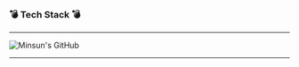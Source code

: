 ### 💣 Tech Stack 💣

---


![Minsun's GitHub](https://github-readme-stats.vercel.app/api?username=Minsun91&show_icons=true&theme=radical)


---


